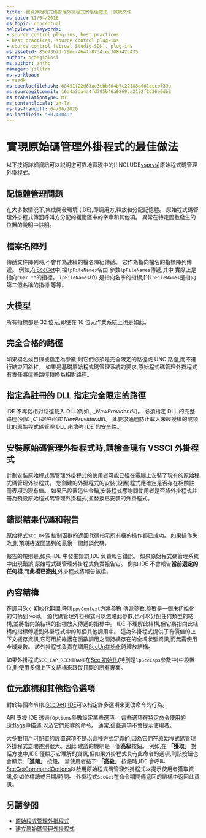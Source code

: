 ```yaml
---
title: 實現原始程式碼管理外掛程式的最佳做法 |微軟文件
ms.date: 11/04/2016
ms.topic: conceptual
helpviewer_keywords:
- source control plug-ins, best practices
- best practices, source control plug-ins
- source control [Visual Studio SDK], plug-ins
ms.assetid: 85e73b73-29dc-464f-8734-ed308742c435
author: acangialosi
ms.author: anthc
manager: jillfra
ms.workload:
- vssdk
ms.openlocfilehash: 68491f22d63ae3ebb664b7c22188a661dccbf39a
ms.sourcegitcommit: 16a4a5da4a4fd795b46a0869ca2152f2d36e6db2
ms.translationtype: MT
ms.contentlocale: zh-TW
ms.lasthandoff: 04/06/2020
ms.locfileid: "80740049"
---
```

# <a name="best-practices-for-implementing-a-source-control-plug-in"></a>實現原始碼管理外掛程式的最佳做法
以下技術詳細資訊可以説明您可靠地實現中的[!INCLUDE[vsprvs](../code-quality/includes/vsprvs_md.md)]原始程式碼管理外掛程式。

## <a name="memory-management-issues"></a>記憶體管理問題
 在大多數情況下,集成開發環境 (IDE),即調用方,釋放和分配記憶體。 原始程式碼管理外掛程式傳回呼叫方分配的緩衝區中的字串和其他項。 異常在特定函數發生的位置的說明中註明。

## <a name="arrays-of-file-names"></a>檔案名陣列
 傳遞文件陣列時,不會作為連續的檔名陣組傳遞。 它作為指向檔名的指標陣列傳遞。 例如,在[SccGet](../extensibility/sccget-function.md)中,檔`lpFileNames`名由 參數`lpFileNames`傳遞,其中 實際上是指向`char **`的指標。 `lpFileNames`{0} 是指向名字的指標,[1]`lpFileNames`是指向第二個名稱的指標,等等。

## <a name="large-model"></a>大模型
 所有指標都是 32 位元,即使在 16 位元作業系統上也是如此。

## <a name="fully-qualified-paths"></a>完全合格的路徑
 如果檔名或目錄被指定為參數,則它們必須是完全限定的路徑或 UNC 路徑,而不進行結束回斜杠。 如果是基礎原始程式碼管理系統的要求,原始程式碼管理外掛程式有責任將這些路徑轉換為相對路徑。

## <a name="specify-a-fully-qualified-path-for-the-registered-dll"></a>指定為註冊的 DLL 指定完全限定的路徑
 IDE 不再從相對路徑載入 DLL(例如 *,._NewProvider.dll*)。 必須指定 DLL 的完整路徑(例如 *,C:\提供程式\NewProvider.dll*)。 此要求通過防止載入未經授權的或類比的原始程式碼管理 DLL 來增強 IDE 的安全性。

## <a name="check-for-an-existing-vssci-plug-in-when-you-install-your-source-control-plug-in"></a>安裝原始碼管理外掛程式時,請檢查現有 VSSCI 外掛程式
 計劃安裝原始程式碼管理外掛程式的使用者可能已經在電腦上安裝了現有的原始程式碼管理外掛程式。 您創建的外掛程式的安裝(設置)程式應確定是否存在相關註冊表項的現有值。 如果已設置這些金鑰,安裝程式應詢問使用者是否將外掛程式註冊為預設原始程式碼管理外掛程式,並替換已安裝的外掛程式。

## <a name="error-result-codes-and-reporting"></a>錯誤結果代碼和報告
 原始程式`SCC_OK`碼 控制函數的返回代碼指示所有檔的操作都已成功。 如果操作失敗,則預期將返回遇到的最後一個錯誤代碼。

 報告的規則是,如果 IDE 中發生錯誤,IDE 負責報告錯誤。 如果原始程式碼管理系統中出現錯誤,原始程式碼管理外掛程式負責報告它。 例如,IDE 不會報告**當前選定的任何檔**,而**此檔已簽出**,外掛程式將報告該檔。

## <a name="the-context-structure"></a>內容結構
 在調用[Scc 初始化](../extensibility/sccinitialize-function.md)期間,呼叫`ppvContext`方將參數 傳遞參數,參數是一個未初始化的句柄到 void。 源代碼管理外掛程式可以忽略此參數,也可以分配任何類型的結構,並將指向該結構的指標放入傳遞的指標中。 IDE 不理解此結構,但它將指向此結構的指標傳遞到外掛程式中的每個其他調用中。 這為外掛程式提供了有價值的上下文緩存資訊,它可用於維護在函數調用之間持續存在的全域狀態資訊,而無需使用全域變數。 該外掛程式負責在調用[SccUn初始化](../extensibility/sccuninitialize-function.md)時釋放結構。

 如果外掛程式`SCC_CAP_REENTRANT`在[Scc 初始化](../extensibility/sccinitialize-function.md)(特別是`lpSccCaps`參數中)中設置位,則使用多個上下文結構來跟蹤打開的所有專案。

## <a name="bitflags-and-other-command-options"></a>位元旗標和其他指令選項
 對於每個命令(如[SccGet),IDE](../extensibility/sccget-function.md)可以指定許多選項來更改命令的行為。

 API 支援 IDE 透過`fOptions`參數設定某些選項。 這些選項在[特定命令使用的 Bitflags](../extensibility/bitflags-used-by-specific-commands.md)中描述,以及它們影響的命令。 通常,這些選項不會提示使用者。

 大多數用戶可配置的設置選項不是以這種方式定義的,因為它們在原始程式碼管理外掛程式之間差別很大。因此,建議的機制是一個**高級**按鈕。 例如,在 **「獲取」** 對話方塊中,IDE 僅顯示它理解的資訊,但如果外掛程式具有此命令的選項,則該按鈕也會顯示 **「進階」** 按鈕。 當使用者按下 **「高級」** 按鈕時,IDE 會呼叫[SccGetCommandOptions](../extensibility/sccgetcommandoptions-function.md)以啟用原始程式碼管理外掛程式以提示使用者獲取資訊,例如位標誌或日期/時間。 外掛程式`SccGet`在命令期間傳遞回的結構中返回此資訊。

## <a name="see-also"></a>另請參閱
- [原始程式管理外掛程式](../extensibility/source-control-plug-ins.md)
- [建立原始碼管理外掛程式](../extensibility/internals/creating-a-source-control-plug-in.md)
